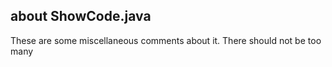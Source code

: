 ## about ShowCode.java
These are some miscellaneous comments about it.
There should not be too many
